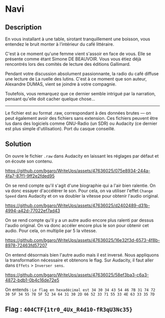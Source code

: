 # Navi

## Description

En vous installant à une table, sirotant tranquillement une boisson, vous entendez le bruit monter à l’intérieur du café littéraire.

C'est à ce moment qu'une femme vient s'assoir en face de vous. Elle se présente comme étant Simone DE BEAUVOIR. Vous vous étiez déjà rencontrés lors des comités de lecture des éditions Gallimard.

Pendant votre discussion absolument passionnante, la radio du café diffuse une lecture de La ruelle des lutins. C'est à ce moment que son auteur, Alexandre DUMAS, vient se joindre à votre compagnie.

Toutefois, vous remarquez que ce dernier semble intrigué par la narration, pensant qu'elle doit cacher quelque chose...

---

Le fichier est au format .raw, correspondant à des données brutes — on peut également avoir des fichiers sans extension. Ces fichiers peuvent être lus dans des logiciels comme GNU-Radio (un SDR) ou Audacity (ce dernier est plus simple d'utilisation). Port du casque conseillé.

## Solution

On ouvre le fichier `.raw` dans Audacity en laissant les réglages par défaut et on écoute son contenu.

https://github.com/bgaro/WriteUps/assets/47636025/075e8934-244a-4fa7-87f1-9ff2e2fded95

On se rend compte qu'il s'agit d'une biographie qui a l'air bien ralentie. On va donc essayer d'accélérer le son. Pour cela, on va utiliser l'effet `Change Speed` dans Audacity et on va doubler la vitesse pour obtenir l'audio original.

https://github.com/bgaro/WriteUps/assets/47636025/d2402489-d31b-4994-a42d-77022ef7ad43

On se rend compte qu'il y a un autre audio encore plus ralenti par dessus l'audio original. On va donc accéler encore plus le son pour obtenir cet audio. Pour cela, on multiplie par 5 la vitesse.

https://github.com/bgaro/WriteUps/assets/47636025/16e32f3d-6573-4f8b-8978-72463fd57207

On entend désormais bien l'autre audio mais il est inversé. Nous appliquons la transformation nécessaire et obtenons le flag. Sur Audacity, il faut aller dans `Effets` > `Inverser sens`.

https://github.com/bgaro/WriteUps/assets/47636025/58ef3ba3-c6a3-4872-bdb1-0b4c16de72e5

On entends : `Le flag en hexadécimal est 34 30 34 43 54 46 7B 31 74 72 30 5F 34 55 78 5F 52 34 64 31 30 2D 66 52 33 71 55 33 4E 63 33 35 7D`

## Flag : `404CTF{1tr0_4Ux_R4d10-fR3qU3Nc35}`

